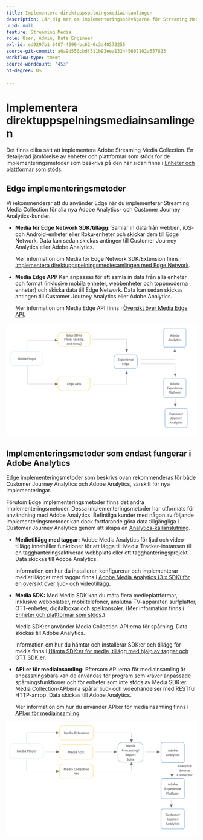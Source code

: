 ```yaml
---
title: Implementera direktuppspelningsmediainsamlingen
description: Lär dig mer om implementeringssökvägarna för Streaming Media Collection.
uuid: null
feature: Streaming Media
role: User, Admin, Data Engineer
exl-id: ed9297b1-6487-4099-bc62-0c3a40572255
source-git-commit: a6a9d550cbdf511b93eea132445607102a557823
workflow-type: tm+mt
source-wordcount: '453'
ht-degree: 0%

---
```


# Implementera direktuppspelningsmediainsamlingen

Det finns olika sätt att implementera Adobe Streaming Media Collection. En detaljerad jämförelse av enheter och plattformar som stöds för de implementeringsmetoder som beskrivs på den här sidan finns i [Enheter och plattformar som stöds](/help/getting-started/supported-devices.md).

## Edge implementeringsmetoder

Vi rekommenderar att du använder Edge när du implementerar Streaming Media Collection för alla nya Adobe Analytics- och Customer Journey Analytics-kunder.

* **Media för Edge Network SDK/tillägg:** Samlar in data från webben, iOS- och Android-enheter eller Roku-enheter och skickar dem till Edge Network. Data kan sedan skickas antingen till Customer Journey Analytics eller Adobe Analytics.

  Mer information om Media for Edge Network SDK/Extension finns i [Implementera direktuppspelningsmediesamlingen med Edge Network](/help/implementation/edge/implementation-edge.md).

* **Media Edge API:** Kan anpassas för att samla in data från alla enheter och format (inklusive mobila enheter, webbenheter och toppmoderna enheter) och skicka data till Edge Network. Data kan sedan skickas antingen till Customer Journey Analytics eller Adobe Analytics.

  Mer information om Media Edge API finns i [Översikt över Media Edge API](https://developer.adobe.com/cja-apis/docs/endpoints/media-edge/).

![CJA-arbetsflöde](assets/streaming-media-edge.png)

## Implementeringsmetoder som endast fungerar i Adobe Analytics

Edge implementeringsmetoder som beskrivs ovan rekommenderas för både Customer Journey Analytics och Adobe Analytics, särskilt för nya implementeringar.

Förutom Edge implementeringsmetoder finns det andra implementeringsmetoder. Dessa implementeringsmetoder har utformats för användning med Adobe Analytics. Befintliga kunder med någon av följande implementeringsmetoder kan dock fortfarande göra data tillgängliga i Customer Journey Analytics genom att skapa en [Analytics-källanslutning](https://experienceleague.adobe.com/docs/experience-platform/sources/ui-tutorials/create/adobe-applications/analytics.html?lang=sv-SE).

* **Medietillägg med taggar:** Adobe Media Analytics för ljud och video-tillägg innehåller funktioner för att lägga till Media Tracker-instansen till en tagghanteringsaktiverad webbplats eller ett tagghanteringsprojekt. Data skickas till Adobe Analytics.

  Information om hur du installerar, konfigurerar och implementerar medietillägget med taggar finns i [Adobe Media Analytics (3.x SDK) för en översikt över ljud- och videotillägg](https://experienceleague.adobe.com/docs/experience-platform/tags/extensions/client/media-analytics-3x/overview.html?lang=sv-SE).

* **Media SDK:** Med Media SDK kan du mäta flera medieplattformar, inklusive webbplatser, mobiltelefoner, anslutna TV-apparater, surfplattor, OTT-enheter, digitalboxar och spelkonsoler. (Mer information finns i [Enheter och plattformar som stöds](/help/getting-started/supported-devices.md).)

  Media SDK:er använder Media Collection-API:erna för spårning. Data skickas till Adobe Analytics.

  Information om hur du hämtar och installerar SDK:er och tillägg för media finns i [Hämta SDK:er för media, tillägg med hjälp av taggar och OTT SDK:er](/help/getting-started/download-sdks.md).

* **API:er för mediainsamling:** Eftersom API:erna för mediainsamling är anpassningsbara kan de användas för program som kräver anpassade spårningsfunktioner och för enheter som inte stöds av Media SDK:er. Media Collection-API:erna spårar ljud- och videohändelser med RESTful HTTP-anrop. Data skickas till Adobe Analytics.

  Mer information om hur du använder API:er för mediainsamling finns i [API:er för mediainsamling](media-collection-api/mc-api-overview.md).


![Analysarbetsflöde](assets/analytics-implementation.png)

<!--
(Not sure if we need the following paragraph and graphic. Paragraph is somewhat redundant with the intro paragraph of this article)
Choose the implementation method depending on the supported platforms. Some players are not supported by the Media SDKs or the Adobe Experience Platform Media Extensions. The Media Collection APIs provide a way to support those players. For information on supported devices, see [Supported devices and platforms](/help/getting-started/supported-devices.md).

![Media Flow](media-sdk/assets/choose-media-flow2.png)
-->
